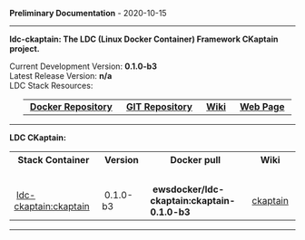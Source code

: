 
__Preliminary Documentation__ - 2020-10-15
____  
__ldc-ckaptain: The LDC (Linux Docker Container) Framework CKaptain project.__  

Current Development Version: __0.1.0-b3__  
Latest Release Version: __n/a__  
LDC Stack Resources:  

<ul>
  <table>
    <tr>
      <td>&nbsp;<a href="https://hub.docker.com/repository/ckaptain/ewsdocker/ldc-ckaptain"><b>Docker Repository</b></a>&nbsp;</td>
      <td>&nbsp;<a href="https://github.com/ewsdocker/ldc-framework/ckaptain"><b>GIT Repository</b></a>&nbsp;</td>
      <td>&nbsp;<a href="https://github.com/ewsdocker/ldc-framework/wiki/CKaptain.md"><b>Wiki</b></a>&nbsp;</td>
      <td>&nbsp;<a href="https://ewsdocker.github.io/ldc-framework/ldc-ckaptain.html"><b>Web Page</b></a>&nbsp;</td>
    </tr>
  </table>
</ul>

____  

__LDC CKaptain:__  

<table border=0>
  <tr>
    <th>&nbsp;Stack Container&nbsp;</th>
    <th>&nbsp;Version&nbsp;</th>
    <th>&nbsp;Docker pull&nbsp;</th>
    <th>&nbsp;Wiki&nbsp;</th>
  </tr>
  <tr>
    <td colspan=4>&nbsp;</td>
  </tr>
  <tr>
    <td>&nbsp;<a href="https://ewsdocker.github.io/ldc-framework/ckaptain/ckaptain.html">ldc-ckaptain:ckaptain</a>&nbsp;</td>
    <td>&nbsp;0.1.0-b3&nbsp;</td>
    <td>&nbsp;<b>ewsdocker/ldc-ckaptain:ckaptain-0.1.0-b3</b>&nbsp;</td>
    <td>&nbsp;<a href="https://github.com/ewsdocker/ldc-framework/wiki/CKaptain/ckaptain.md">ckaptain</a>&nbsp;</td>
  </tr>
</table>

____  


